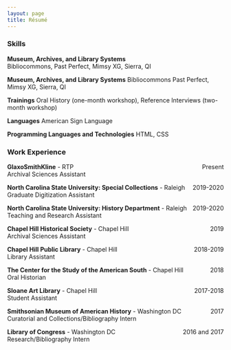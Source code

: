 ```yaml
---
layout: page
title: Résumé
---
```

### Skills
**Museum, Archives, and Library Systems**  
Bibliocommons, Past Perfect, Mimsy XG, Sierra, QI

**Museum, Archives, and Library Systems**
Bibliocommons Past Perfect, Mimsy XG, Sierra, QI

**Trainings**
Oral History (one-month workshop), Reference Interviews (two-month workshop)

**Languages**
American Sign Language

**Programming Languages and Technologies**
HTML, CSS

### Work Experience
**GlaxoSmithKline** - RTP <span style="float: right; ">Present</span>  
Archival Sciences Assistant

**North Carolina State University: Special Collections** - Raleigh <span style="float: right; ">2019-2020</span>  
Graduate Digitization Assistant

**North Carolina State University: History Department** - Raleigh <span style="float: right; ">2019-2020</span>  
Teaching and Research Assistant

**Chapel Hill Historical Society** - Chapel Hill <span style="float: right; ">2019</span>  
Archival Sciences Assistant

**Chapel Hill Public Library** - Chapel Hill <span style="float: right; ">2018-2019</span>  
Library Assistant

**The Center for the Study of the American South** - Chapel Hill <span style="float: right; ">2018</span>  
Oral Historian

**Sloane Art Library** - Chapel Hill <span style="float: right; ">2017-2018</span>  
Student Assistant

**Smithsonian Museum of American History** - Washington DC <span style="float: right; ">2017</span>  
Curatorial and Collections/Bibliography Intern

**Library of Congress** - Washington DC <span style="float: right; ">2016 and 2017</span>  
Research/Bibliography Intern
